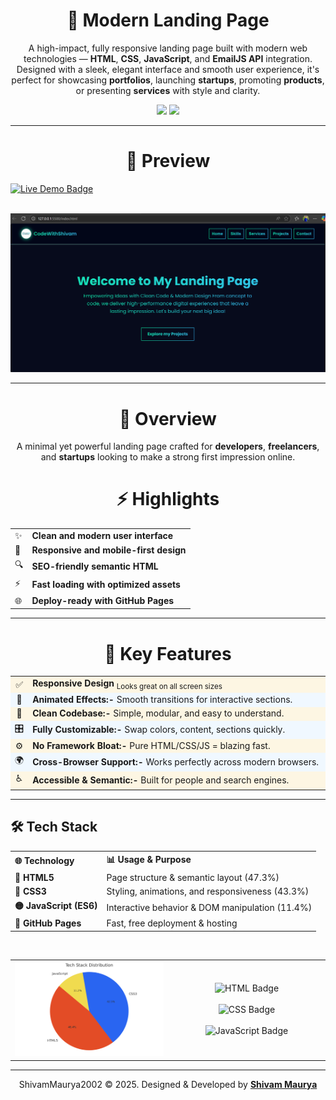 
<h1 align="center">🚀 Modern Landing Page</h1>

<p align="center">
  A high-impact, fully responsive landing page built with modern web technologies — <b>HTML</b>, <b>CSS</b>, <b>JavaScript</b>, and <b>EmailJS API</b> integration.<br>
  Designed with a sleek, elegant interface and smooth user experience, it's perfect for showcasing <b>portfolios</b>, launching <b>startups</b>, promoting <b>products</b>, or presenting <b>services</b> with style and clarity.
</p>


<p align="center">
  <img src="https://img.shields.io/github/last-commit/ShivamMaurya2002/Landing-Page?style=for-the-badge&color=crimson">
  <img src="https://img.shields.io/github/languages/top/ShivamMaurya2002/Landing-Page?style=for-the-badge">
</p>

---

<h1 align="center">📸 Preview</h1>

<a href="https://shivammaurya2002.github.io/Landing-Page" target="_blank">
<img src="https://img.shields.io/badge/Live-Demo-green?style=for-the-badge&logo=github" alt="Live Demo Badge">
</a></br></br>

<p align="center">
  <img src="assets/Home.png" alt="Landing Page Screenshot" width="1000" />
</p>

---

<h1 align="center">📖 Overview</h1>

<p align="center">
  A minimal yet powerful landing page crafted for <b>developers</b>, <b>freelancers</b>, and <b>startups</b> looking to make a strong first impression online.
</p>

<h1 align="center">⚡ Highlights</h1>

<table align="center">
  <tr>
    <td>✨</td>
    <td><strong>Clean and modern user interface</strong></td>
  </tr>
  <tr>
    <td>🎯</td>
    <td><strong>Responsive and mobile-first design</strong></td>
  </tr>
  <tr>
    <td>🔍</td>
    <td><strong>SEO-friendly semantic HTML</strong></td>
  </tr>
  <tr>
    <td>⚡</td>
    <td><strong>Fast loading with optimized assets</strong></td>
  </tr>
  <tr>
    <td>🌐</td>
    <td><strong>Deploy-ready with GitHub Pages</strong></td>
  </tr>
</table>

---

<h1 align="center">🎯 Key Features</h1>

<table align="center" width="90%">
  <tr style="background-color:#fdf6e3;">
    <td width="5%" align="center">✅</td>
    <td><strong>Responsive Design</strong> <sub>Looks great on all screen sizes</sub></td>
  </tr>
  <tr style="background-color:#f0f8ff;">
    <td align="center">🎨</td>
    <td><strong>Animated Effects:- </strong> Smooth transitions for interactive sections.</td>
  </tr>
  <tr style="background-color:#fdf6e3;">
    <td align="center">🧹</td>
    <td><strong>Clean Codebase:- </strong> Simple, modular, and easy to understand.</td>
  </tr>
  <tr style="background-color:#f0f8ff;">
    <td align="center">🎛️</td>
    <td><strong>Fully Customizable:- </strong> Swap colors, content, sections quickly.</td>
  </tr>
  <tr style="background-color:#fdf6e3;">
    <td align="center">⚙️</td>
    <td><strong>No Framework Bloat:- </strong> Pure HTML/CSS/JS = blazing fast.</td>
  </tr>
  <tr style="background-color:#f0f8ff;">
    <td align="center">🌍</td>
    <td><strong>Cross-Browser Support:- </strong> Works perfectly across modern browsers.</td>
  </tr>
  <tr style="background-color:#fdf6e3;">
    <td align="center">♿</td>
    <td><strong>Accessible & Semantic:- </strong> Built for people and search engines.</td>
  </tr>
</table>

---

## 🛠 Tech Stack

<div align="center">

<table>
  <tr>
    <th align="left">🌐 Technology</th>
    <th align="left">📊 Usage & Purpose</th>
  </tr>
  <tr>
    <td><strong>🔶 HTML5</strong></td>
    <td>Page structure & semantic layout (47.3%)</td>
  </tr>
  <tr>
    <td><strong>🔷 CSS3</strong></td>
    <td>Styling, animations, and responsiveness (43.3%)</td>
  </tr>
  <tr>
    <td><strong>🟡 JavaScript (ES6)</strong></td>
    <td>Interactive behavior & DOM manipulation (11.4%)</td>
  </tr>
  <tr>
    <td><strong>🚀 GitHub Pages</strong></td>
    <td>Fast, free deployment & hosting</td>
  </tr>
</table>

<br/>

<table>
  <tr>
    <!-- Left: Chart -->
    <td align="center" width="50%">
      <img src="assets/tech_stack_chart.png" alt="Tech Stack Chart" width="350"/>
    </td>
    <!-- Right: Badges -->
    <td align="center" valign="middle">
      <img src="https://img.shields.io/badge/HTML-47.3%25-orange?style=for-the-badge" alt="HTML Badge"/><br><br>
      <img src="https://img.shields.io/badge/CSS-43.3%25-blue?style=for-the-badge" alt="CSS Badge"/><br><br>
      <img src="https://img.shields.io/badge/JavaScript-11.4%25-yellow?style=for-the-badge" alt="JavaScript Badge"/>
    </td>
  </tr>
</table>

</div>

---

<p align="center">
 ShivamMaurya2002  © 2025. Designed & Developed by <strong><a href="https://github.com/ShivamMaurya2002" target="_blank">Shivam Maurya</a></strong>
</p>

